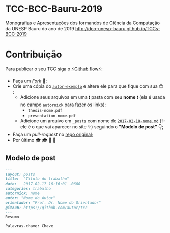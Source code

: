 # TCC-BCC-Bauru-2019

Monografias e Apresentações dos formandos de Ciência da Computação da UNESP
Bauru do ano de 2019 http://dco-unesp-bauru.github.io/TCCs-BCC-2019

# Contribuição

Para publicar o seu TCC siga o [:zap:Github flow:zap:](https://guides.github.com/introduction/flow/):

- Faça um [*Fork*](https://guides.github.com/activities/contributing-to-open-source/#contributing) :fork_and_knife:;
- Crie uma cópia do [`autor-exemplo`](autor-exemplo) e altere ele para que fique com sua :wink:	;
	- Adicione seus arquivos em uma :exclamation: pasta com seu **nome** :exclamation: (ela é usada no campo `autornick` para fazer os links):
		- `thesis-nome.pdf`
		- `presentation-nome.pdf`
	- Adicione um arquivo em `_posts` com nome de  [`2017-02-18-nome.md`](autor-exemplo/2017-02-18-autor.md) (:sparkles: ele é o que vai aparecer no site :sparkles:) seguindo o **"Modelo de post"** :point_down:;
- Faça um *pull-request* no [repo original](https://github.com/mostra-de-tccs-bcc/TCC-BCC-Bauru-2016);
- Por último :mortar_board: :mortar_board: :beer: :beer:

## Modelo de post

```markdown
---
layout: posts
title:  "Titulo do trabalho"
date:   2017-02-17 16:16:01 -0600
categories: trabalho
autornick: nome
autor: "Nome do Autor"
orientador: "Prof. Dr. Nome do Orientador"
github: https://github.com/autor/tcc
---
Resumo

Palavras-chave: Chave
```


